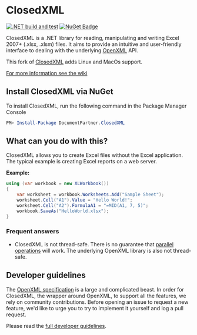 # ClosedXML

[![.NET build and test](https://github.com/stesee/ClosedXML/actions/workflows/dotnet.yml/badge.svg)](https://github.com/stesee/ClosedXML/actions/workflows/dotnet.yml) [![NuGet Badge](https://buildstats.info/nuget/DocumentPartner.ClosedXML)](https://www.nuget.org/packages/DocumentPartner.ClosedXML/)

ClosedXML is a .NET library for reading, manipulating and writing Excel 2007+ (.xlsx, .xlsm) files. It aims to provide an intuitive and user-friendly interface to dealing with the underlying [OpenXML](https://github.com/OfficeDev/Open-XML-SDK) API.

This fork of [ClosedXML](https://www.nuget.org/packages/ClosedXML/) adds Linux and MacOs support.

[For more information see the wiki](https://github.com/closedxml/closedxml/wiki)

## Install ClosedXML via NuGet

To install ClosedXML, run the following command in the Package Manager Console

``` powershell
PM> Install-Package DocumentPartner.ClosedXML
```

## What can you do with this?

ClosedXML allows you to create Excel files without the Excel application. The typical example is creating Excel reports on a web server.

**Example:**

```c#
using (var workbook = new XLWorkbook())
{
    var worksheet = workbook.Worksheets.Add("Sample Sheet");
    worksheet.Cell("A1").Value = "Hello World!";
    worksheet.Cell("A2").FormulaA1 = "=MID(A1, 7, 5)";
    workbook.SaveAs("HelloWorld.xlsx");
}
```

### Frequent answers

- ClosedXML is not thread-safe. There is no guarantee that [parallel operations](https://github.com/ClosedXML/ClosedXML/issues/1662) will work. The underlying OpenXML library is also not thread-safe.

## Developer guidelines

The [OpenXML specification](https://www.ecma-international.org/publications/standards/Ecma-376.htm) is a large and complicated beast. In order for ClosedXML, the wrapper around OpenXML, to support all the features, we rely on community contributions. Before opening an issue to request a new feature, we'd like to urge you to try to implement it yourself and log a pull request.

Please read the [full developer guidelines](CONTRIBUTING.md).
